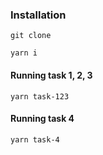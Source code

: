 ### Installation

    git clone

    yarn i

#### Running task 1, 2, 3

    yarn task-123

#### Running task 4

    yarn task-4
